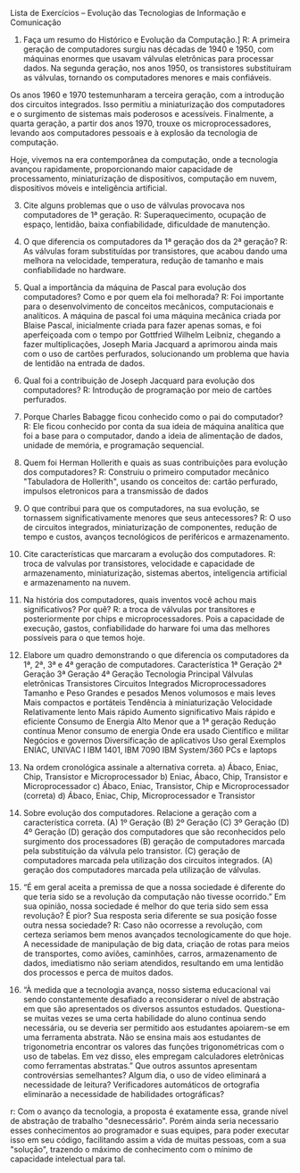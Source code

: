 Lista de Exercícios – Evolução das Tecnologias de Informação e Comunicação

1) Faça um resumo do Histórico e Evolução da Computação.]
R: A primeira geração de computadores surgiu nas décadas de 1940 e 1950, com máquinas enormes que usavam válvulas eletrônicas para processar dados. Na segunda geração, nos anos 1950, os transistores substituíram as válvulas, tornando os computadores menores e mais confiáveis.

Os anos 1960 e 1970 testemunharam a terceira geração, com a introdução dos circuitos integrados. Isso permitiu a miniaturização dos computadores e o surgimento de sistemas mais poderosos e acessíveis. Finalmente, a quarta geração, a partir dos anos 1970, trouxe os microprocessadores, levando aos computadores pessoais e à explosão da tecnologia de computação.

Hoje, vivemos na era contemporânea da computação, onde a tecnologia avançou rapidamente, proporcionando maior capacidade de processamento, miniaturização de dispositivos, computação em nuvem, dispositivos móveis e inteligência artificial.

3) Cite alguns problemas que o uso de válvulas provocava nos computadores de 1ª geração.
R: Superaquecimento, ocupação de espaço, lentidão, baixa confiabilidade, dificuldade de manutenção.

4) O que diferencia os computadores da 1ª geração dos da 2ª geração?
R: As válvulas foram substituídas por transistores, que acabou dando uma melhora na velocidade, temperatura, redução de tamanho e mais confiabilidade no hardware. 
 
5) Qual a importância da máquina de Pascal para evolução dos computadores? Como e por quem ela foi
melhorada?
R: Foi importante para o desenvolvimento de conceitos mecânicos, computacionais e analíticos. A máquina de pascal foi uma máquina mecânica criada por Blaise Pascal, inicialmente criada para fazer apenas somas, e foi aperfeiçoada com o tempo por Gottfried Wilhelm Leibniz,
chegando a fazer multiplicações, Joseph Maria Jacquard a aprimorou ainda mais com o uso de cartões perfurados, solucionando um problema que havia de lentidão na entrada de dados. 
  
7) Qual foi a contribuição de Joseph Jacquard para evolução dos computadores?
R: Introdução de programação por meio de cartões perfurados.

8) Porque Charles Babagge ficou conhecido como o pai do computador?
R: Ele ficou conhecido por conta da sua ideia de máquina analítica que foi a base para o computador, dando a ideia de alimentação de dados, unidade de memória, e programação sequencial.

9) Quem foi Herman Hollerith e quais as suas contribuições para evolução dos computadores?
R: Construiu o primeiro computador mecânico "Tabuladora de Hollerith", usando os conceitos de: cartão perfurado, impulsos eletronicos para a transmissão de dados

10) O que contribui para que os computadores, na sua evolução, se tornassem significativamente menores que
seus antecessores?
R: O uso de circuitos integrados, miniaturização de componentes, redução de tempo e custos, avanços tecnológicos de periféricos e armazenamento.

12) Cite características que marcaram a evolução dos computadores.
R: troca de valvulas por transistores, velocidade e capacidade de armazenamento, miniaturização, sistemas abertos, inteligencia artificial e armazenamento na nuvem.

13) Na história dos computadores, quais inventos você achou mais significativos? Por quê?
R: a troca de válvulas por transitores e posteriormente por chips e microprocessadores. Pois a capacidade de execução, gastos, confiabilidade do harware foi uma das melhores possíveis para o que temos hoje. 

14) Elabore um quadro demonstrando o que diferencia os computadores da 1ª, 2ª, 3ª e 4ª geração de
computadores.
Característica	          1ª Geração	2ª Geração	3ª Geração	4ª Geração
Tecnologia
Principal                 Válvulas eletrônicas	Transistores	Circuitos Integrados	Microprocessadores
Tamanho e
Peso	                    Grandes e pesados	Menos volumosos e mais leves	Mais compactos e portáteis	Tendência à miniaturização
Velocidade	              Relativamente lento	Mais rápido	Aumento significativo	Mais rápido e eficiente
Consumo 
de Energia	              Alto	Menor que a 1ª geração	Redução contínua	Menor consumo de energia
Onde era
usado	                    Científico e militar	Negócios e governos	Diversificação de aplicativos	Uso geral
Exemplos	                ENIAC, UNIVAC I	IBM 1401, IBM 7090	IBM System/360	PCs e laptops

16) Na ordem cronológica assinale a alternativa correta.
a) Ábaco, Eniac, Chip, Transistor e Microprocessador
b) Eniac, Ábaco, Chip, Transistor e Microprocessador
c) Ábaco, Eniac, Transistor, Chip e Microprocessador  (correta)
d) Ábaco, Eniac, Chip, Microprocessador e Transistor

17) Sobre evolução dos computadores. Relacione a geração com a característica correta.
(A) 1º Geração
(B) 2º Geração
(C) 3º Geração
(D) 4º Geração
(D) geração dos computadores que são reconhecidos pelo surgimento dos processadores
(B) geração de computadores marcada pela substituição da válvula pelo transistor.
(C) geração de computadores marcada pela utilização dos circuitos integrados.
(A) geração dos computadores marcada pela utilização de válvulas.

18) “É em geral aceita a premissa de que a nossa sociedade é diferente do que teria sido se a revolução da
computação não tivesse ocorrido.”
Em sua opinião, nossa sociedade é melhor do que teria sido sem essa revolução? É pior? Sua resposta seria
diferente se sua posição fosse outra nessa sociedade?
R: Caso não ocorresse a revolução, com certeza seriamos bem menos avançados tecnologicamente do que hoje. A necessidade de manipulação de big data, criação de rotas para meios de transportes, como aviões, caminhões, carros, armazenamento de dados, imediatismo não seriam atendidos, resultando em uma lentidão dos processos e perca de muitos dados.

19) “À medida que a tecnologia avança, nosso sistema educacional vai sendo constantemente desafiado a
reconsiderar o nível de abstração em que são apresentados os diversos assuntos estudados. Questiona-se muitas
vezes se uma certa habilidade do aluno continua sendo necessária, ou se deveria ser permitido aos estudantes
apoiarem-se em uma ferramenta abstrata. Não se ensina mais aos estudantes de trigonometria encontrar os
valores das funções trigonométricas com o uso de tabelas. Em vez disso, eles empregam calculadores
eletrônicas como ferramentas abstratas.”
Que outros assuntos apresentam controvérsias semelhantes?
Algum dia, o uso de vídeo eliminará a necessidade de leitura?
Verificadores automáticos de ortografia eliminarão a necessidade de habilidades ortográficas?

r: Com o avanço da tecnologia, a proposta é exatamente essa, grande nível de abstração de trabalho "desnecessário". Porém ainda seria necessario esses conhecimentos ao programador e suas equipes,
para poder executar isso em seu código, facilitando assim a vida de muitas pessoas, com a sua "solução", trazendo o máximo de conhecimento com o mínimo de capacidade intelectual para tal.
